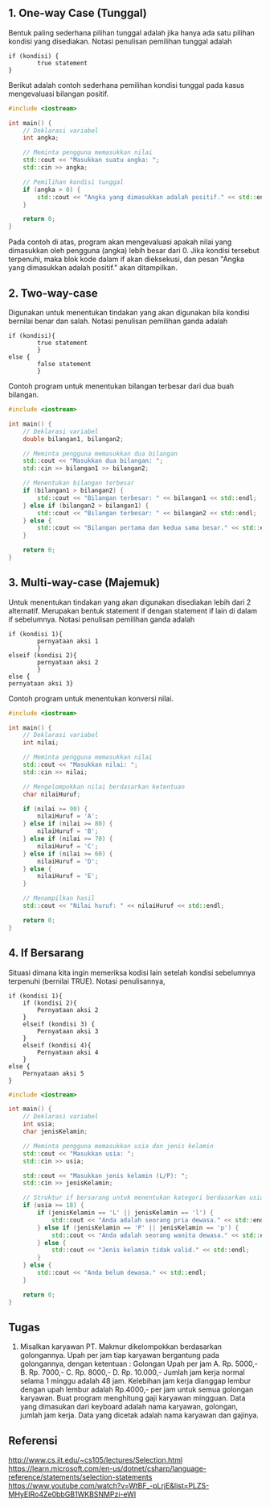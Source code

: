 ## 1. One-way Case (Tunggal)

Bentuk paling sederhana pilihan tunggal adalah jika hanya ada satu pilihan kondisi yang disediakan. Notasi penulisan pemilihan tunggal adalah

```
if (kondisi) {
        true statement
}
```

Berikut adalah contoh sederhana pemilihan kondisi tunggal pada kasus mengevaluasi bilangan positif.

```c++
#include <iostream>

int main() {
    // Deklarasi variabel
    int angka;

    // Meminta pengguna memasukkan nilai
    std::cout << "Masukkan suatu angka: ";
    std::cin >> angka;

    // Pemilihan kondisi tunggal
    if (angka > 0) {
        std::cout << "Angka yang dimasukkan adalah positif." << std::endl;
    }

    return 0;
}
```

Pada contoh di atas, program akan mengevaluasi apakah nilai yang dimasukkan oleh pengguna (angka) lebih besar dari 0. Jika kondisi tersebut terpenuhi, maka blok kode dalam if akan dieksekusi, dan pesan "Angka yang dimasukkan adalah positif." akan ditampilkan.

## 2. Two-way-case

Digunakan untuk menentukan tindakan yang akan digunakan bila kondisi bernilai benar dan
salah. Notasi penulisan pemilihan ganda adalah

```
if (kondisi){
        true statement
        }
else {
        false statement
        }
```

Contoh program untuk menentukan bilangan terbesar dari dua buah bilangan.

```c++
#include <iostream>

int main() {
    // Deklarasi variabel
    double bilangan1, bilangan2;

    // Meminta pengguna memasukkan dua bilangan
    std::cout << "Masukkan dua bilangan: ";
    std::cin >> bilangan1 >> bilangan2;

    // Menentukan bilangan terbesar
    if (bilangan1 > bilangan2) {
        std::cout << "Bilangan terbesar: " << bilangan1 << std::endl;
    } else if (bilangan2 > bilangan1) {
        std::cout << "Bilangan terbesar: " << bilangan2 << std::endl;
    } else {
        std::cout << "Bilangan pertama dan kedua sama besar." << std::endl;
    }

    return 0;
}
```

## 3. Multi-way-case (Majemuk)

Untuk menentukan tindakan yang akan digunakan disediakan
lebih dari 2 alternatif. Merupakan bentuk statement if dengan statement if lain di dalam if
sebelumnya. Notasi penulisan pemilihan ganda adalah

```
if (kondisi 1){
        pernyataan aksi 1
        }
elseif (kondisi 2){
        pernyataan aksi 2
        }
else {
pernyataan aksi 3}
```

Contoh program untuk menentukan konversi nilai.

```c++
#include <iostream>

int main() {
    // Deklarasi variabel
    int nilai;

    // Meminta pengguna memasukkan nilai
    std::cout << "Masukkan nilai: ";
    std::cin >> nilai;

    // Mengelompokkan nilai berdasarkan ketentuan
    char nilaiHuruf;

    if (nilai >= 90) {
        nilaiHuruf = 'A';
    } else if (nilai >= 80) {
        nilaiHuruf = 'B';
    } else if (nilai >= 70) {
        nilaiHuruf = 'C';
    } else if (nilai >= 60) {
        nilaiHuruf = 'D';
    } else {
        nilaiHuruf = 'E';
    }

    // Menampilkan hasil
    std::cout << "Nilai huruf: " << nilaiHuruf << std::endl;

    return 0;
}
```

## 4. If Bersarang

Situasi dimana kita ingin memeriksa kodisi lain setelah kondisi sebelumnya terpenuhi (bernilai TRUE). Notasi penulisannya,

```
if (kondisi 1){
    if (kondisi 2){
        Pernyataan aksi 2
    }
    elseif (kondisi 3) {
        Pernyataan aksi 3
    }
    elseif (kondisi 4){
        Pernyataan aksi 4
    }
else {
    Pernyataan aksi 5
}
```

```c++
#include <iostream>

int main() {
    // Deklarasi variabel
    int usia;
    char jenisKelamin;

    // Meminta pengguna memasukkan usia dan jenis kelamin
    std::cout << "Masukkan usia: ";
    std::cin >> usia;

    std::cout << "Masukkan jenis kelamin (L/P): ";
    std::cin >> jenisKelamin;

    // Struktur if bersarang untuk menentukan kategori berdasarkan usia dan jenis kelamin
    if (usia >= 18) {
        if (jenisKelamin == 'L' || jenisKelamin == 'l') {
            std::cout << "Anda adalah seorang pria dewasa." << std::endl;
        } else if (jenisKelamin == 'P' || jenisKelamin == 'p') {
            std::cout << "Anda adalah seorang wanita dewasa." << std::endl;
        } else {
            std::cout << "Jenis kelamin tidak valid." << std::endl;
        }
    } else {
        std::cout << "Anda belum dewasa." << std::endl;
    }

    return 0;
}

```

## Tugas

1. Misalkan karyawan PT. Makmur dikelompokkan berdasarkan golongannya. Upah per jam tiap karyawan bergantung pada golongannya, dengan ketentuan :
   Golongan Upah per jam
   A. Rp. 5000,-
   B. Rp. 7000,-
   C. Rp. 8000,-
   D. Rp. 10.000,-
   Jumlah jam kerja normal selama 1 minggu adalah 48 jam. Kelebihan jam kerja dianggap lembur dengan upah lembur adalah Rp.4000,- per jam untuk semua golongan karyawan.
   Buat program menghitung gaji karyawan mingguan. Data yang dimasukan dari keyboard adalah nama karyawan, golongan, jumlah jam kerja. Data yang dicetak adalah nama karyawan dan gajinya.

## Referensi

http://www.cs.iit.edu/~cs105/lectures/Selection.html <br>
https://learn.microsoft.com/en-us/dotnet/csharp/language-reference/statements/selection-statements <br>
https://www.youtube.com/watch?v=WtBF_-pLrjE&list=PLZS-MHyEIRo4Ze0bbGB1WKBSNMPzi-eWI
